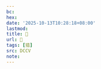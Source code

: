 ```yaml
---
bc:
hex:
date: '2025-10-13T10:28:18+08:00'
lastmod:
title: 􅤛
url: 􅤛
tags: [猎]
src: DCCV
note:
---
```

